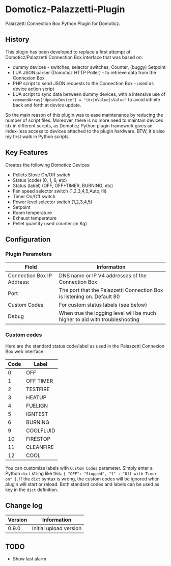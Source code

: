 # Domoticz-Palazzetti-Plugin

Palazzetti Connection Box Python Plugin for Domoticz.

## History

This plugin has been developed to replace a first attempt of Domoticz/Palazzetti Connection Box interface that was based on:
* dummy devices - switches, selector switches, Counter, (buggy) Setpoint
* LUA JSON parser (Domoticz HTTP Poller) - to retrieve data from the Connexion Box
* PHP script to send JSON requests to the Connection Box - used as device action script 
* LUA script to sync data between dummy devices, with a intensive use of ```commandArray["UpdateDevice"] = "idx|nValue|sValue"``` to avoid infinite back and forth at device update.

So the main reason of this plugin was to ease maintenance by reducing the number of script files.
Moreover, there is no more need to maintain devices idx in different scripts, as Domoticz Python plugin framework gives an index-less access to devices attached to the plugin hardware.
BTW, it's also my first walk in Python scripts.

## Key Features

Creates the following Domoticz Devices:
* Pellets Stove On/Off switch
* Status (code) (0, 1, 6, etc)
* Status (label) (OFF, OFF+TIMER, BURNING, etc)
* Fan speed selector switch (1,2,3,4,5,Auto,Hi)
* Timer On/Off switch
* Power level selector switch (1,2,3,4,5)
* Setpoint
* Room temperature
* Exhaust temperature
* Pellet quantity used counter (in Kg)

## Configuration

### Plugin Parameters

| Field | Information|
| ----- | ---------- |
| Connection Box IP Address: | DNS name or IP V4 addresses of the Connection Box |
| Port | The port that the Palazzetti Connection Box is listening on. Default 80 |
| Custom Codes | For custom status labels (see below) |
| Debug | When true the logging level will be much higher to aid with troubleshooting |

### Custom codes

Here are the standard status code/label as used in the Palazzetti Connexion Box web interface:

| Code | Label|
| ----- | ---------- |
| 0 | OFF |
| 1 | OFF TIMER |
| 2 | TESTFIRE |
| 3 | HEATUP |
| 4 | FUELIGN |
| 5 | IGNTEST |
| 6 | BURNING |
| 9 | COOLFLUID |
| 10 | FIRESTOP |
| 11 | CLEANFIRE |
| 12 | COOL |

You can customize labels with ```Custom Codes``` parameter. Simply enter a Python ```dict``` string like this:
```{ "OFF": "Stopped", "1" : "Off with Timer on" }```.
If the ```dict``` syntax is wrong, the custom codes will be ignored when plugin will start or reload.
Both standard codes and labels can be used as key in the ```dict``` definition.


## Change log

| Version | Information|
| ----- | ---------- |
| 0.9.0 | Initial upload version |


## TODO

* Show last alarm






